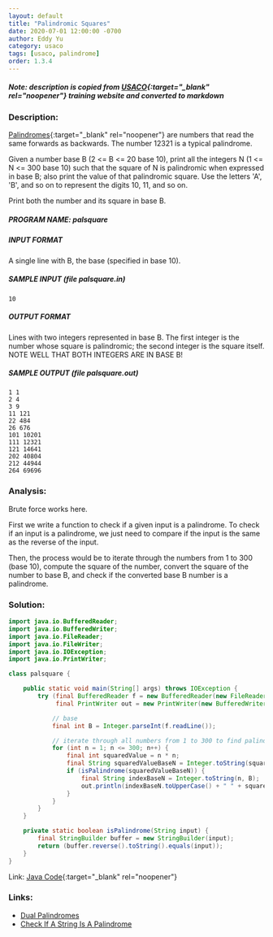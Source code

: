 ```yaml
---
layout: default
title: "Palindromic Squares"
date: 2020-07-01 12:00:00 -0700
author: Eddy Yu
category: usaco
tags: [usaco, palindrome]
order: 1.3.4
---
```


##### Note: description is copied from [USACO](http://www.usaco.org/){:target="_blank" rel="noopener"} training website and converted to markdown

### Description:
[Palindromes](https://en.wikipedia.org/wiki/Palindrome){:target="_blank" rel="noopener"} 
are numbers that read the same forwards as backwards. The number 12321 is a 
typical palindrome.

Given a number base B (2 <= B <= 20 base 10), print all the integers N 
(1 <= N <= 300 base 10) such that the square of N is palindromic when 
expressed in base B; also print the value of that palindromic square. 
Use the letters 'A', 'B', and so on to represent the digits 10, 11, and so on.

Print both the number and its square in base B.

##### PROGRAM NAME: palsquare

##### INPUT FORMAT
A single line with B, the base (specified in base 10).

##### SAMPLE INPUT (file palsquare.in)
```
10
```

##### OUTPUT FORMAT
Lines with two integers represented in base B. The first integer is the number 
whose square is palindromic; the second integer is the square itself. 
NOTE WELL THAT BOTH INTEGERS ARE IN BASE B!

##### SAMPLE OUTPUT (file palsquare.out)
```
1 1
2 4
3 9
11 121
22 484
26 676
101 10201
111 12321
121 14641
202 40804
212 44944
264 69696
```

### Analysis:
Brute force works here.

First we write a function to check if a given input is a palindrome. To check 
if an input is a palindrome, we just need to compare if the input is the same 
as the reverse of the input. 

Then, the process would be to iterate through the numbers from 1 to 300 
(base 10), compute the square of the number, convert the square of the number
to base B, and check if the converted base B number is a palindrome.
    
### Solution:
```java
import java.io.BufferedReader;
import java.io.BufferedWriter;
import java.io.FileReader;
import java.io.FileWriter;
import java.io.IOException;
import java.io.PrintWriter;

class palsquare {

    public static void main(String[] args) throws IOException {
        try (final BufferedReader f = new BufferedReader(new FileReader("palsquare.in"));
             final PrintWriter out = new PrintWriter(new BufferedWriter(new FileWriter("palsquare.out")))) {

            // base
            final int B = Integer.parseInt(f.readLine());

            // iterate through all numbers from 1 to 300 to find palindrome
            for (int n = 1; n <= 300; n++) {
                final int squaredValue = n * n;
                final String squaredValueBaseN = Integer.toString(squaredValue, B);
                if (isPalindrome(squaredValueBaseN)) {
                    final String indexBaseN = Integer.toString(n, B);
                    out.println(indexBaseN.toUpperCase() + " " + squaredValueBaseN.toUpperCase());
                }
            }
        }
    }

    private static boolean isPalindrome(String input) {
        final StringBuilder buffer = new StringBuilder(input);
        return (buffer.reverse().toString().equals(input));
    }
}
``` 
Link: [Java Code](https://github.com/eddycyu/usaco/blob/master/src/palsquare.java){:target="_blank" rel="noopener"}

### Links:
* [Dual Palindromes](/usaco/dualpal)
* [Check If A String Is A Palindrome](/blog/check-if-a-string-is-a-palindrome)
